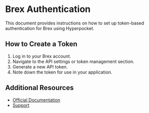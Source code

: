 # Brex Authentication

This document provides instructions on how to set up token-based authentication for Brex using Hyperpocket.

## How to Create a Token

1. Log in to your Brex account.
2. Navigate to the API settings or token management section.
3. Generate a new API token.
4. Note down the token for use in your application.

## Additional Resources

- [Official Documentation](https://docs.brex.com)
- [Support](https://support.brex.com) 